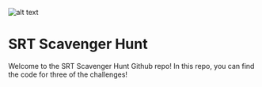 ![alt text](https://i.imgur.com/KK6h7TT.png "SRT Banner")

# SRT Scavenger Hunt

Welcome to the SRT Scavenger Hunt Github repo! In this repo, you can find the code for three of the challenges!
